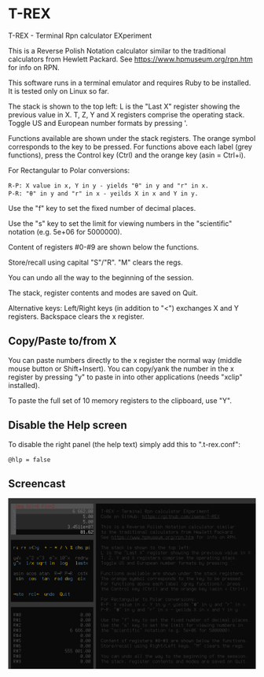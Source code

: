 # T-REX
T-REX - Terminal Rpn calculator EXperiment

This is a Reverse Polish Notation calculator similar to the traditional calculators from Hewlett Packard. See https://www.hpmuseum.org/rpn.htm for info on RPN.

This software runs in a terminal emulator and requires Ruby to be installed.  It is tested only on Linux so far.

The stack is shown to the top left: L is the "Last X" register showing the previous value in X. T, Z, Y and X registers comprise the operating stack. Toggle US and European number formats by pressing '. 

Functions available are shown under the stack registers. The orange symbol corresponds to the key to be pressed. For functions above each label (grey functions), press the Control key (Ctrl) and the orange key (asin = Ctrl+i).

For Rectangular to Polar conversions:
```
R-P: X value in x, Y in y - yields "θ" in y and "r" in x.
P-R: "θ" in y and "r" in x - yeilds X in x and Y in y.
```

Use the "f" key to set the fixed number of decimal places.

Use the "s" key to set the limit for viewing numbers in the "scientific" notation (e.g. 5e+06 for 5000000).

Content of registers #0-#9 are shown below the functions.

Store/recall using capital "S"/"R". "M" clears the regs.

You can undo all the way to the beginning of the session.

The stack, register contents and modes are saved on Quit.
 
Alternative keys: Left/Right keys (in addition to "<") exchanges X and Y
registers. Backspace clears the x register.

## Copy/Paste to/from X
You can paste numbers directly to the x register the normal way (middle mouse
button or Shift+Insert). You can copy/yank the number in the x register by
pressing "y" to paste in into other applications (needs "xclip" installed).

To paste the full set of 10 memory registers to the clipboard, use "Y".

## Disable the Help screen
To disable the right panel (the help text) simply add this to ".t-rex.conf":

```
@hlp = false
```

## Screencast

[![T-REX screencast](/img/screenshot.png)](https://youtu.be/vhSFH1j-vEY)
